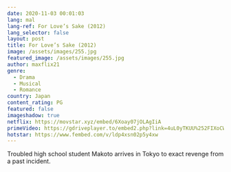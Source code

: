 ```yaml
---
date: 2020-11-03 00:01:03
lang: mal
lang-ref: For Love’s Sake (2012)
lang_selector: false
layout: post
title: For Love’s Sake (2012)
image: /assets/images/255.jpg
featured_image: /assets/images/255.jpg
author: maxflix21
genre:
  - Drama
  - Musical
  - Romance
country: Japan
content_rating: PG
featured: false
imageshadow: true
netflix: https://movstar.xyz/embed/6Xoay07jOLAgIiA
primeVideo: https://gdriveplayer.to/embed2.php?link=4uL0yTKUU%252FIXoCWhWevU8ATD1zNYSXeiRLcGMVAYaMFW4XL6JrE%252BpdLMBUFMink67WNxSiTTuWENOZThevCX1DD%252BKdnhUBq%252BVe7eMGwjNTgIMMlK6y5Ku1Oc55Qgsn9%252FSAWWmQz88ynfYDDkasyO9diJO43s6rIkuOerLU6uX5Lo93bV%252BQxuJv9FNniy28Vec%253D
hotstar: https://www.fembed.com/v/ldp4xsn02p5y4xw
---
```

Troubled high school student Makoto arrives in Tokyo to exact revenge from a past incident.